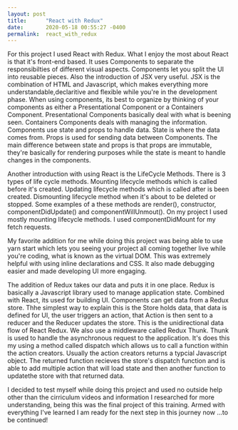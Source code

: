 ```yaml
---
layout: post
title:      "React with Redux"
date:       2020-05-18 00:55:27 -0400
permalink:  react_with_redux
---
```



For this project I used React with Redux.  What I enjoy the most about React is that it's front-end based. It uses Components to separate the responsibilties of different visual aspects.  Components let you split the UI into reusable pieces. Also the introduction of JSX very useful.  JSX is the combination of HTML and Javascript, which makes everything more understandable,declaritive and flexible while you're in the development phase.  When using components, its best to organize by thinking of your components as either a Presentational Component or a Containers Component. Presentational Components basically deal with what is beening seen.  Containers Components deals with managing the information.  Components use state and props to handle data.  State is where the data comes from.  Props is used for sending data between Components.  The main difference between state and props is that props are immutable, they're basically for rendering purposes while the state is meant to handle changes in the components. 

Another introduction with using React is the LifeCycle Methods.  There is 3 types of life cycle methods. Mounting lifecycle methods which is called before it's created. Updating lifecycle methods which is called after is been created. Dismounting lifecycle method when it's about to be deleted or stopped.  Some examples of a these methods are render(), constructor, componentDidUpdate() and componentWillUnmout(). On my project I used mostly mounting lifecycle methods. I used componentDidMount for my fetch requests.

My favorite addition for me while doing this project was being able to use yarn start which lets you seeing your project all coming together live while you're coding, what is known as the virtual DOM. This was extremely helpful with using inline declarations and CSS.  It also made debugging easier and made developing UI more engaging. 

The addition of Redux takes our data and puts it in one place. Redux is basically a Javascript library used to manage application state.  Combined with React, its used for building UI. Components can get data from a Redux store.  Thhe simplest way to explain this is the Store holds data, that data is defined for UI, the user triggers an action, that Action is then sent to a reducer and the Reducer updates the store.  This is the unidirectional data flow of React Redux. We also use a middleware called Redux Thunk.  Thunk is used to handle the asynchronous request to the application. It's does this my using a method called dispatch which  allows us to call a function within the action creators.  Usually the action creators returns a typcial Javascript object.  The returned function recieves the store's dispatch function and is able to add multiple action that will load state and then another function to updatethe store with that returned data.  

I decided to test myself while doing this project and used no outside help other than the cirriculum videos and information I researched for more understanding, being this was the final project of this training.  Armed with everything I've learned I am ready for the next step in this journey now ...to be continued!
